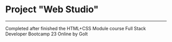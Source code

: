 # Project "Web Studio"
------------
Completed after finished the HTML+CSS Module course Full Stack Developer Bootcamp 23 Online by GoIt
